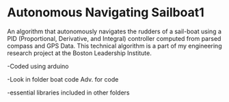 # Autonomous Navigating Sailboat1

An algorithm that autonomously navigates the rudders of a sail-boat using a PID (Proportional, Derivative, and Integral) controller computed from parsed compass and GPS Data. This technical algorithm is a part of my engineering research project at the Boston Leadership Institute.

-Coded using arduino

-Look in folder boat code Adv. for code

-essential libraries included in other folders
